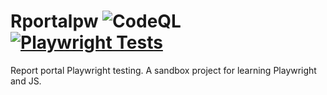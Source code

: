# Rportalpw ![CodeQL](https://github.com/Silentbilly/rportalpw/actions/workflows/codeql.yml/badge.svg) [![Playwright Tests](https://github.com/Silentbilly/rportalpw/actions/workflows/playwright.yml/badge.svg)](https://github.com/Silentbilly/rportalpw/actions/workflows/playwright.yml)
Report portal Playwright testing. 
A sandbox project for learning Playwright and JS.
